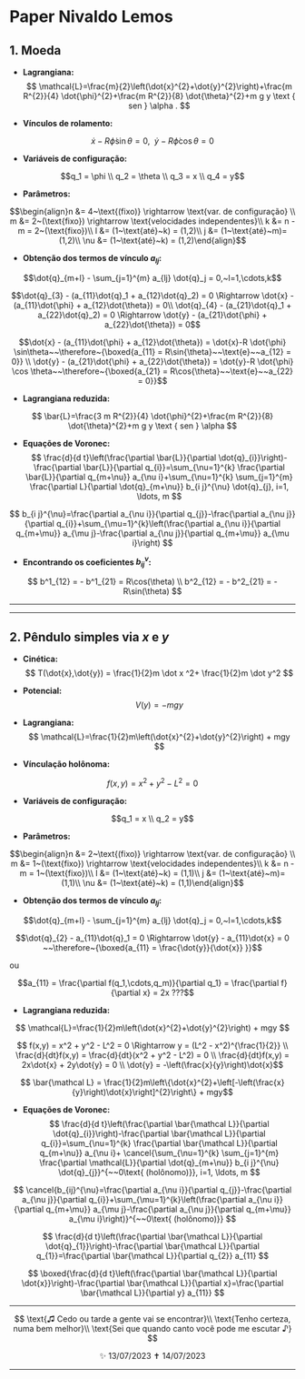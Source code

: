 # **Paper Nivaldo Lemos**
## **1. Moeda**

* **Lagrangiana:**
$$
\mathcal{L}=\frac{m}{2}\left(\dot{x}^{2}+\dot{y}^{2}\right)+\frac{m R^{2}}{4} \dot{\phi}^{2}+\frac{m R^{2}}{8} \dot{\theta}^{2}+m g y \text { sen } \alpha .
$$

* **Vínculos de rolamento:**

$$ \dot{x}-R \dot{\phi} \sin\theta=0,~~\dot{y}-R \dot{\phi} \cos \theta=0 $$


* **Variáveis de configuração:**

$$q_1 = \phi \\
q_2 = \theta \\
q_3 = x \\
q_4 = y$$

* **Parâmetros:**

$$\begin{align}n &= 4~\text{(fixo)} \rightarrow \text{var. de configuração} \\
m &= 2~(\text{fixo}) \rightarrow \text{velocidades independentes}\\
k &= n - m = 2~(\text{fixo})\\
l &= (1~\text{até}~k) = (1,2)\\
j &= (1~\text{até}~m)= (1,2)\\
\nu &= (1~\text{até}~k) = (1,2)\end{align}$$

* **Obtenção dos termos de vínculo $a_{lj}$:**

$$\dot{q}_{m+l} - \sum_{j=1}^{m} a_{lj} \dot{q}_j = 0,~l=1,\cdots,k$$

$$\dot{q}_{3} - (a_{11}\dot{q}_1 + a_{12}\dot{q}_2) = 0 \Rightarrow \dot{x} - (a_{11}\dot{\phi} + a_{12}\dot{\theta}) = 0\\ 
\dot{q}_{4} - (a_{21}\dot{q}_1 + a_{22}\dot{q}_2) = 0 \Rightarrow \dot{y} - (a_{21}\dot{\phi} + a_{22}\dot{\theta}) = 0$$

$$\dot{x} - (a_{11}\dot{\phi} + a_{12}\dot{\theta}) = \dot{x}-R \dot{\phi} \sin\theta~~\therefore~{\boxed{a_{11} = R\sin{\theta}~~\text{e}~~a_{12} = 0}} \\
\dot{y} - (a_{21}\dot{\phi} + a_{22}\dot{\theta}) = \dot{y}-R \dot{\phi} \cos \theta~~\therefore~{\boxed{a_{21} = R\cos{\theta}~~\text{e}~~a_{22} = 0}}$$

* **Lagrangiana reduzida:**

$$ \bar{L}=\frac{3 m R^{2}}{4} \dot{\phi}^{2}+\frac{m R^{2}}{8} \dot{\theta}^{2}+m g y \text { sen } \alpha $$

* **Equações de Voronec:**
$$
\frac{d}{d t}\left(\frac{\partial \bar{L}}{\partial \dot{q}_{i}}\right)-\frac{\partial \bar{L}}{\partial q_{i}}=\sum_{\nu=1}^{k} \frac{\partial \bar{L}}{\partial q_{m+\nu}} a_{\nu i}+\sum_{\nu=1}^{k} \sum_{j=1}^{m} \frac{\partial L}{\partial \dot{q}_{m+\nu}} b_{i j}^{\nu} \dot{q}_{j}, i=1, \ldots, m
$$

$$
b_{i j}^{\nu}=\frac{\partial a_{\nu i}}{\partial q_{j}}-\frac{\partial a_{\nu j}}{\partial q_{i}}+\sum_{\mu=1}^{k}\left(\frac{\partial a_{\nu i}}{\partial q_{m+\mu}} a_{\mu j}-\frac{\partial a_{\nu j}}{\partial q_{m+\mu}} a_{\mu i}\right)
$$

* **Encontrando os coeficientes $b_{ij}^{\nu}$:**

$$
b^1_{12} = - b^1_{21} = R\cos(\theta) \\
b^2_{12} = - b^2_{21} = - R\sin(\theta)
$$


---
---
## **2. Pêndulo simples via $x$ e $y$**

* **Cinética:**
$$ T(\dot{x},\dot{y}) = \frac{1}{2}m \dot x ^2+ \frac{1}{2}m \dot y^2 $$

* **Potencial:**
$$ V(y) = -mgy $$

* **Lagrangiana:**
$$
\mathcal{L}=\frac{1}{2}m\left(\dot{x}^{2}+\dot{y}^{2}\right) + mgy
$$

* **Vínculação holônoma:**

$$ f(x,y) = x^2 + y^2 - L^2 = 0 $$


* **Variáveis de configuração:**

$$q_1 = x \\
q_2 = y$$

* **Parâmetros:**

$$\begin{align}n &= 2~\text{(fixo)} \rightarrow \text{var. de configuração} \\
m &= 1~(\text{fixo}) \rightarrow \text{velocidades independentes}\\
k &= n - m = 1~(\text{fixo})\\
l &= (1~\text{até}~k) = (1,1)\\
j &= (1~\text{até}~m)= (1,1)\\
\nu &= (1~\text{até}~k) = (1,1)\end{align}$$

* **Obtenção dos termos de vínculo $a_{lj}$:**

$$\dot{q}_{m+l} - \sum_{j=1}^{m} a_{lj} \dot{q}_j = 0,~l=1,\cdots,k$$

$$\dot{q}_{2} - a_{11}\dot{q}_1 = 0 \Rightarrow \dot{y} - a_{11}\dot{x} = 0 ~~\therefore~{\boxed{a_{11} = \frac{\dot{y}}{\dot{x}} }}$$

ou

$$a_{11} = \frac{\partial f(q_1,\cdots,q_m)}{\partial q_1} = \frac{\partial f}{\partial x} = 2x ???$$

* **Lagrangiana reduzida:**

$$ \mathcal{L}=\frac{1}{2}m\left(\dot{x}^{2}+\dot{y}^{2}\right) + mgy $$

$$ f(x,y) = x^2 + y^2 - L^2 = 0 \Rightarrow y = (L^2 - x^2)^{\frac{1}{2}} \\
\frac{d}{dt}f(x,y) = \frac{d}{dt}(x^2 + y^2 - L^2) = 0 \\
\frac{d}{dt}f(x,y) = 2x\dot{x} + 2y\dot{y} = 0 \\
\dot{y} = -\left(\frac{x}{y}\right)\dot{x}$$

$$ \bar{\mathcal L} = \frac{1}{2}m\left\{\dot{x}^{2}+\left[-\left(\frac{x}{y}\right)\dot{x}\right]^{2}\right\} + mgy$$

* **Equações de Voronec:**
$$
\frac{d}{d t}\left(\frac{\partial \bar{\mathcal L}}{\partial \dot{q}_{i}}\right)-\frac{\partial \bar{\mathcal L}}{\partial q_{i}}=\sum_{\nu=1}^{k} \frac{\partial \bar{\mathcal L}}{\partial q_{m+\nu}} a_{\nu i}+ \cancel{\sum_{\nu=1}^{k} \sum_{j=1}^{m} \frac{\partial \mathcal{L}}{\partial \dot{q}_{m+\nu}} b_{i j}^{\nu} \dot{q}_{j}}^{~~0\text{ (holônomo)}}, i=1, \ldots, m
$$

$$
\cancel{b_{ij}^{\nu}=\frac{\partial a_{\nu i}}{\partial q_{j}}-\frac{\partial a_{\nu j}}{\partial q_{i}}+\sum_{\mu=1}^{k}\left(\frac{\partial a_{\nu i}}{\partial q_{m+\mu}} a_{\mu j}-\frac{\partial a_{\nu j}}{\partial q_{m+\mu}} a_{\mu i}\right)}^{~~0\text{ (holônomo)}}
$$

$$
\frac{d}{d t}\left(\frac{\partial \bar{\mathcal L}}{\partial \dot{q}_{1}}\right)-\frac{\partial \bar{\mathcal L}}{\partial q_{1}}=\frac{\partial \bar{\mathcal L}}{\partial q_{2}} a_{11}
$$

$$
\boxed{\frac{d}{d t}\left(\frac{\partial \bar{\mathcal L}}{\partial \dot{x}}\right)-\frac{\partial \bar{\mathcal L}}{\partial x}=\frac{\partial \bar{\mathcal L}}{\partial y} a_{11}}
$$

---

$$ \text{♫ Cedo ou tarde a gente vai se encontrar}\\ \text{Tenho certeza, numa bem melhor}\\ \text{Sei que quando canto você pode me escutar ♪} $$

<center>✨ 13/07/2023 ✝️ 14/07/2023</center>

---

